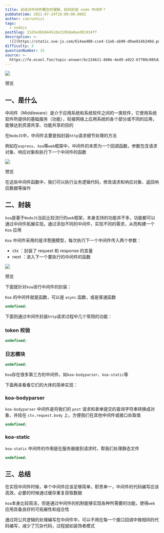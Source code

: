 ```yaml
---
title: 说说对中间件概念的理解，如何封装 node 中间件？
pubDatetime: 2021-07-24T16:00:00.000Z
author: caorushizi
tags:
  - nodejs
postSlug: 31d3edbb84452de319b8a0aed01934ff
description: >-
  ![](https://static.vue-js.com/614ae480-cce4-11eb-ab90-d9ae814b240d.png)预览一、是什么-----中间件（Middleware）是介
difficulty: 3
questionNumber: 15
source: >-
  https://fe.ecool.fun/topic-answer/bc224611-840e-4ed9-a922-67708c085da3?orderBy=updateTime&order=desc&tagId=18
---
```


![](https://static.vue-js.com/614ae480-cce4-11eb-ab90-d9ae814b240d.png)

预览

## 一、是什么

中间件（Middleware）是介于应用系统和系统软件之间的一类软件，它使用系统软件所提供的基础服务（功能），衔接网络上应用系统的各个部分或不同的应用，能够达到资源共享、功能共享的目的

在`NodeJS`中，中间件主要是指封装`http`请求细节处理的方法

例如在`express`、`koa`等`web`框架中，中间件的本质为一个回调函数，参数包含请求对象、响应对象和执行下一个中间件的函数

![](https://static.vue-js.com/6a6ed3f0-cce4-11eb-85f6-6fac77c0c9b3.png)

预览

在这些中间件函数中，我们可以执行业务逻辑代码，修改请求和响应对象、返回响应数据等操作

## 二、封装

`koa`是基于`NodeJS`当前比较流行的`web`框架，本身支持的功能并不多，功能都可以通过中间件拓展实现。通过添加不同的中间件，实现不同的需求，从而构建一个 `Koa` 应用

`Koa` 中间件采用的是洋葱圈模型，每次执行下一个中间件传入两个参数：

- ctx ：封装了 request 和 response 的变量
- next ：进入下一个要执行的中间件的函数

![](https://static.vue-js.com/7507b020-cce4-11eb-ab90-d9ae814b240d.png)

预览

下面就针对`koa`进行中间件的封装：

`Koa` 的中间件就是函数，可以是 `async` 函数，或是普通函数

```typescript
undefined;
```

下面则通过中间件封装`http`请求过程中几个常用的功能：

### token 校验

```typescript
undefined;
```

### 日志模块

```typescript
undefined;
```

`Koa`存在很多第三方的中间件，如`koa-bodyparser`、`koa-static`等

下面再来看看它们的大体的简单实现：

### koa-bodyparser

`koa-bodyparser` 中间件是将我们的 `post` 请求和表单提交的查询字符串转换成对象，并挂在 `ctx.request.body` 上，方便我们在其他中间件或接口处取值

```typescript
undefined;
```

### koa-static

`koa-static` 中间件的作用是在服务器接到请求时，帮我们处理静态文件

```typescript
undefined;
```

## 三、总结

在实现中间件时候，单个中间件应该足够简单，职责单一，中间件的代码编写应该高效，必要的时候通过缓存重复获取数据

`koa`本身比较简洁，但是通过中间件的机制能够实现各种所需要的功能，使得`web`应用具备良好的可拓展性和组合性

通过将公共逻辑的处理编写在中间件中，可以不用在每一个接口回调中做相同的代码编写，减少了冗杂代码，过程就如装饰者模式
